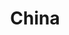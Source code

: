 ---
title: China
indice: 0.34489731048304895
years:
- year: '1970'
  indice: 0.16406525262490307
- year: '1971'
  indice: 0.16354358099238628
- year: '1972'
  indice: 0.16110743645469133
- year: '1973'
  indice: 0.15606961821324972
- year: '1974'
  indice: 0.15768186365585243
- year: '1975'
  indice: 0.15337836019697018
- year: '1976'
  indice: 0.15691321850097226
- year: '1977'
  indice: 0.16127830750893943
- year: '1978'
  indice: 0.16072132008578804
- year: '1979'
  indice: 0.1522030440608813
- year: '1980'
  indice: 0.15530621367903452
- year: '1981'
  indice: 0.1563022843606605
- year: '1982'
  indice: 0.1632443219035141
- year: '1983'
  indice: 0.16828080616799668
- year: '1984'
  indice: 0.17850123524567668
- year: '1985'
  indice: 0.18832225630538527
- year: '1986'
  indice: 0.19735040190532874
- year: '1987'
  indice: 0.2015175733988715
- year: '1988'
  indice: 0.20381582192159986
- year: '1989'
  indice: 0.224025346694654
- year: '1990'
  indice: 0.22386807824125707
- year: '1991'
  indice: 0.22491173620475846
- year: '1992'
  indice: 0.23177939708470344
- year: '1993'
  indice: 0.22939822165766904
- year: '1994'
  indice: 0.23005372187348536
- year: '1995'
  indice: 0.22761646602549543
- year: '1996'
  indice: 0.2264946546697182
- year: '1997'
  indice: 0.234313410379314
- year: '1998'
  indice: 0.24426288494683
- year: '1999'
  indice: 0.2506926856549354
- year: '2000'
  indice: 0.25604706198716803
- year: '2001'
  indice: 0.2628401771156081
- year: '2002'
  indice: 0.2679644767991122
- year: '2003'
  indice: 0.2680697320425549
- year: '2004'
  indice: 0.2638429918063553
- year: '2005'
  indice: 0.265712723212763
- year: '2006'
  indice: 0.2711765959525386
- year: '2007'
  indice: 0.2820127634064379
- year: '2008'
  indice: 0.2797904075355253
- year: '2009'
  indice: 0.2933416334065655
- year: '2010'
  indice: 0.2928657639202671
- year: '2011'
  indice: 0.29349763329277434
- year: '2012'
  indice: 0.2992458323476752
- year: '2013'
  indice: 0.3076919443477347
- year: '2014'
  indice: 0.3138566974419667
- year: '2015'
  indice: 0.3288847449256794
- year: '2016'
  indice: 0.33687453443461224
- year: '2017'
  indice: 0.3384818117619802
- year: '2018'
  indice: 0.3416894316762761
- year: '2019'
  indice: 0.34489731048304895
---